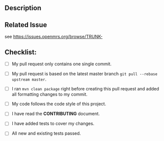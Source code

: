 <!--- Provide PR Title above as: 'TRUNK-JiraIssueNumber JiraIssueTitle' -->

## Description
<!--- Describe your changes in detail -->

## Related Issue
<!--- This project only accepts pull requests related to open issues -->
<!--- If suggesting a new feature or change, please discuss it in an issue
first -->
<!--- If fixing a bug, there should be an issue describing it with steps to
reproduce -->
<!--- Please link to the issue here: -->
see https://issues.openmrs.org/browse/TRUNK-

## Checklist:
<!--- Go over all the following points, and put an `x` in all the boxes that
apply. -->
<!--- If you're unsure about any of these, don't hesitate to ask. We're here to
help! -->
- [ ] My pull request only contains one single commit.
- [ ] My pull request is based on the latest master branch
  `git pull --rebase upstream master`.
- [ ] I ran `mvn clean package` right before creating this pull request and
  added all formatting changes to my commit.
- [ ] My code follows the code style of this project.
- [ ] I have read the **CONTRIBUTING** document.
- [ ] I have added tests to cover my changes.
- [ ] All new and existing tests passed.

